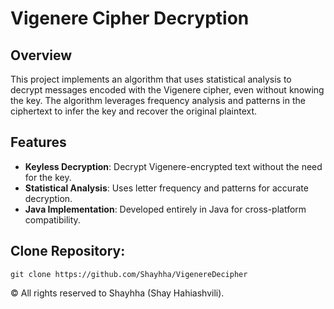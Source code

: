 # Vigenere Cipher Decryption

## Overview

This project implements an algorithm that uses statistical analysis to decrypt messages encoded with the Vigenere cipher, even without knowing the key. The algorithm leverages frequency analysis and patterns in the ciphertext to infer the key and recover the original plaintext.

## Features
- **Keyless Decryption**: Decrypt Vigenere-encrypted text without the need for the key.
- **Statistical Analysis**: Uses letter frequency and patterns for accurate decryption.
- **Java Implementation**: Developed entirely in Java for cross-platform compatibility.

## Clone Repository:
```shell
git clone https://github.com/Shayhha/VigenereDecipher
```

© All rights reserved to Shayhha (Shay Hahiashvili).
